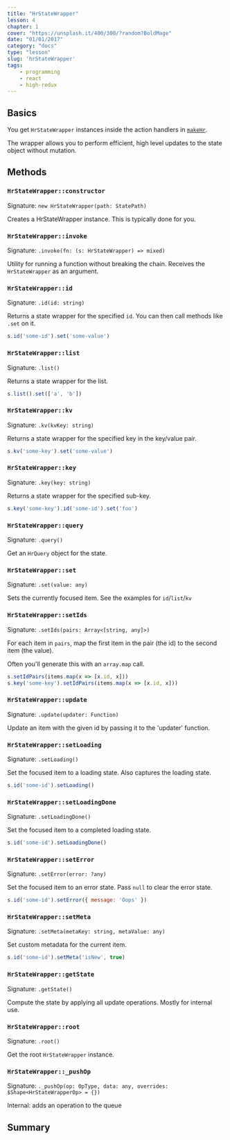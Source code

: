 ```yaml
---
title: "HrStateWrapper"
lesson: 4
chapter: 1
cover: "https://unsplash.it/400/300/?random?BoldMage"
date: "01/01/2017"
category: "docs"
type: "lesson"
slug: 'hrStateWrapper'
tags:
    - programming
    - react
    - high-redux
---
```


## Basics

You get `HrStateWrapper` instances inside the action handlers in [`makeHr`](/makeHr).

The wrapper allows you to perform efficient, high level updates to the state object without
mutation.

## Methods

<!-- BEGIN_GENERATED CLASS HrStateWrapper -->

### `HrStateWrapper::constructor`

Signature: `new HrStateWrapper(path: StatePath)`

Creates a HrStateWrapper instance. This is typically done for you.



### `HrStateWrapper::invoke`

Signature: `.invoke(fn: (s: HrStateWrapper) => mixed)`

Utility for running a function without breaking the chain. Receives the
`HrStateWrapper` as an argument.



### `HrStateWrapper::id`

Signature: `.id(id: string)`

Returns a state wrapper for the specified `id`. You can then call methods
like `.set` on it.

```javascript
s.id('some-id').set('some-value')
```



### `HrStateWrapper::list`

Signature: `.list()`

Returns a state wrapper for the list.

```javascript
s.list().set(['a', 'b'])
```



### `HrStateWrapper::kv`

Signature: `.kv(kvKey: string)`

Returns a state wrapper for the specified key in the key/value pair.

```javascript
s.kv('some-key').set('some-value')
```



### `HrStateWrapper::key`

Signature: `.key(key: string)`

Returns a state wrapper for the specified sub-key.

```javascript
s.key('some-key').id('some-id').set('foo')
```



### `HrStateWrapper::query`

Signature: `.query()`

Get an `HrQuery` object for the state.



### `HrStateWrapper::set`

Signature: `.set(value: any)`

Sets the currently focused item. See the examples for `id`/`list`/`kv`



### `HrStateWrapper::setIds`

Signature: `.setIds(pairs: Array<[string, any]>)`

For each item in `pairs`, map the first item in the pair (the id) to the
second item (the value).

Often you'll generate this with an `array.map` call.

```javascript
s.setIdPairs(items.map(x => [x.id, x]))
s.key('some-key').setIdPairs(items.map(x => [x.id, x]))
```



### `HrStateWrapper::update`

Signature: `.update(updater: Function)`

Update an item with the given id by passing it to the 'updater' function.



### `HrStateWrapper::setLoading`

Signature: `.setLoading()`

Set the focused item to a loading state. Also captures the loading state.

```javascript
s.id('some-id').setLoading()
```



### `HrStateWrapper::setLoadingDone`

Signature: `.setLoadingDone()`

Set the focused item to a completed loading state.

```javascript
s.id('some-id').setLoadingDone()
```



### `HrStateWrapper::setError`

Signature: `.setError(error: ?any)`

Set the focused item to an error state. Pass `null` to clear the error state.

```javascript
s.id('some-id').setError({ message: 'Oops' })
```



### `HrStateWrapper::setMeta`

Signature: `.setMeta(metaKey: string, metaValue: any)`

Set custom metadata for the current item.

```javascript
s.id('some-id').setMeta('isNew', true)
```



### `HrStateWrapper::getState`

Signature: `.getState()`

Compute the state by applying all update operations. Mostly for internal use.



### `HrStateWrapper::root`

Signature: `.root()`

Get the root `HrStateWrapper` instance.



### `HrStateWrapper::_pushOp`

Signature: `._pushOp(op: OpType, data: any, overrides: $Shape<HrStateWrapperOp> = {})`

Internal: adds an operation to the queue

<!-- END_GENERATED -->

## Summary
